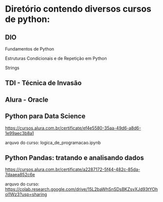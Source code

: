 # Diretório contendo diversos cursos de python:
## DIO
Fundamentos de Python

Estruturas Condicionais e de Repetição em Python

Strings

## TDI - Técnica de Invasão 

## Alura - Oracle

## Python para Data Science
https://cursos.alura.com.br/certificate/ef4e5580-35aa-49d6-a8d6-1e99aec3b8a1

arquvo do curso: logica_de_programacao.ipynb

## Python Pandas: tratando e analisando dados
https://cursos.alura.com.br/certificate/a2287172-5f44-482c-85da-7daaea852c6e

arquvo do curso: https://colab.research.google.com/drive/15L2baWhSnSDsBKZsvXJd93tYOhol1Wz3?usp=sharing
